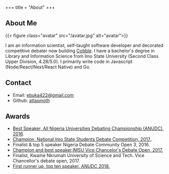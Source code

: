 +++
title = "About"
+++

## About Me

{{< figure class="avatar" src="/avatar.jpg" alt="avatar">}}

I am an information scientist, self-taught software developer and decorated competitive debater now building [Cobble](https://www.getcobble.com). I have a bachelor's degree in Library and Information Science from Imo State University (Second Class Upper Division, 4.28/5.0). I primarily write code in Javascript (Node/React/Next/React Native) and Go.

## Contact

- Email: [ebuka422@gmail.com](mailto:ebuka422@gmail.com)
- Github: [atlasmoth](https://github.com/atlasmoth)

## Awards

- [Best Speaker, All Nigeria Universities Debating Championship (ANUDC), 2016](https://idebate.org/news/imsus-osuji-chukwuebuka-joint-best-speaker-2016-all-nigerian-universities-debating).
- [Champion, National Imo State Students Debate Competition, 2017.](https://innonews.com.ng/2017/11/uche-nwosu-yan-empower-winners-of-debate-competition/).
- Finalist & top 5 speaker Nigeria Debate Community Open 3, 2016.
- [Champion and best speaker,IMSU Vice Chancelor's Debate Open, 2017.](https://amebochief.wordpress.com/2017/10/13/imo-state-university-vc-debate-championship/)
- Finalist, Kwame Nkrumah University of Science and Tech. Vice Chancellor's debate open, 2017.
- [First runner up, top ten speaker, ANUDC 2018.](https://covenantuniversity.edu.ng/News/Covenant-Champion-of-6th-All-Nigeria-Universities-Debating-Championship#.YH8vf1VKi01)
